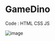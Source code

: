 <h1>GameDino</h1>
Code : HTML CSS JS
<br>

![image](https://github.com/ThanapatPro/Game-Dino/assets/167389419/8b7c891b-cbff-4257-a27e-0d765a3c04e6)
